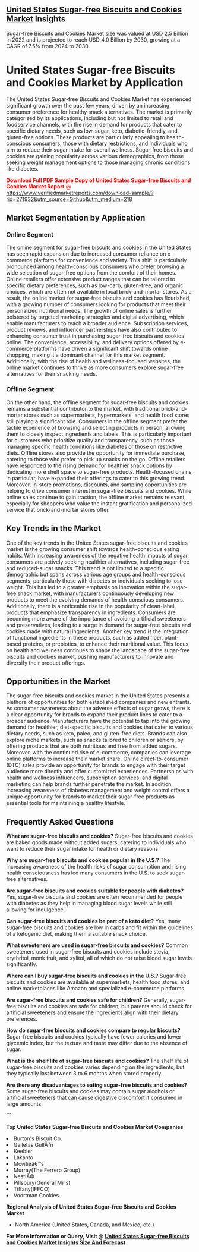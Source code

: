 <h2><a href="https://www.verifiedmarketreports.com/download-sample/?rid=271932&amp;utm_source=Github&amp;utm_medium=218" target="_blank">United States Sugar-free Biscuits and Cookies Market</a> Insights</h2><p>Sugar-free Biscuits and Cookies Market size was valued at USD 2.5 Billion in 2022 and is projected to reach USD 4.0 Billion by 2030, growing at a CAGR of 7.5% from 2024 to 2030.</p><p> <h1>United States Sugar-free Biscuits and Cookies Market by Application</h1> <p>The United States Sugar-free Biscuits and Cookies Market has experienced significant growth over the past few years, driven by an increasing consumer preference for healthy snack alternatives. The market is primarily categorized by its applications, including but not limited to retail and foodservice channels, with the rise in demand for products that cater to specific dietary needs, such as low-sugar, keto, diabetic-friendly, and gluten-free options. These products are particularly appealing to health-conscious consumers, those with dietary restrictions, and individuals who aim to reduce their sugar intake for overall wellness. Sugar-free biscuits and cookies are gaining popularity across various demographics, from those seeking weight management options to those managing chronic conditions like diabetes. <p><span class=""><span style="color: #ff0000;"><strong>Download Full PDF Sample Copy of United States Sugar-free Biscuits and Cookies Market Report</strong> @ </span><a href="https://www.verifiedmarketreports.com/download-sample/?rid=271932&amp;utm_source=Github&amp;utm_medium=218" target="_blank">https://www.verifiedmarketreports.com/download-sample/?rid=271932&amp;utm_source=Github&amp;utm_medium=218</a></span></p></p> <h2>Market Segmentation by Application</h2> <h3>Online Segment</h3> <p>The online segment for sugar-free biscuits and cookies in the United States has seen rapid expansion due to increased consumer reliance on e-commerce platforms for convenience and variety. This shift is particularly pronounced among health-conscious consumers who prefer browsing a wide selection of sugar-free options from the comfort of their homes. Online retailers offer extensive product ranges that can be tailored to specific dietary preferences, such as low-carb, gluten-free, and organic choices, which are often not available in local brick-and-mortar stores. As a result, the online market for sugar-free biscuits and cookies has flourished, with a growing number of consumers looking for products that meet their personalized nutritional needs. The growth of online sales is further bolstered by targeted marketing strategies and digital advertising, which enable manufacturers to reach a broader audience. Subscription services, product reviews, and influencer partnerships have also contributed to enhancing consumer trust in purchasing sugar-free biscuits and cookies online. The convenience, accessibility, and delivery options offered by e-commerce platforms have driven a significant shift towards online shopping, making it a dominant channel for this market segment. Additionally, with the rise of health and wellness-focused websites, the online market continues to thrive as more consumers explore sugar-free alternatives for their snacking needs. <h3>Offline Segment</h3> <p>On the other hand, the offline segment for sugar-free biscuits and cookies remains a substantial contributor to the market, with traditional brick-and-mortar stores such as supermarkets, hypermarkets, and health food stores still playing a significant role. Consumers in the offline segment prefer the tactile experience of browsing and selecting products in person, allowing them to closely inspect ingredients and labels. This is particularly important for customers who prioritize quality and transparency, such as those managing specific health conditions like diabetes or those on restrictive diets. Offline stores also provide the opportunity for immediate purchase, catering to those who prefer to pick up snacks on the go. Offline retailers have responded to the rising demand for healthier snack options by dedicating more shelf space to sugar-free products. Health-focused chains, in particular, have expanded their offerings to cater to this growing trend. Moreover, in-store promotions, discounts, and sampling opportunities are helping to drive consumer interest in sugar-free biscuits and cookies. While online sales continue to gain traction, the offline market remains relevant, especially for shoppers who value the instant gratification and personalized service that brick-and-mortar stores offer. <h2>Key Trends in the Market</h2> <p>One of the key trends in the United States sugar-free biscuits and cookies market is the growing consumer shift towards health-conscious eating habits. With increasing awareness of the negative health impacts of sugar, consumers are actively seeking healthier alternatives, including sugar-free and reduced-sugar snacks. This trend is not limited to a specific demographic but spans across various age groups and health-conscious segments, particularly those with diabetes or individuals seeking to lose weight. This has led to a greater emphasis on innovation within the sugar-free snack market, with manufacturers continuously developing new products to meet the evolving demands of health-conscious consumers. Additionally, there is a noticeable rise in the popularity of clean-label products that emphasize transparency in ingredients. Consumers are becoming more aware of the importance of avoiding artificial sweeteners and preservatives, leading to a surge in demand for sugar-free biscuits and cookies made with natural ingredients. Another key trend is the integration of functional ingredients in these products, such as added fiber, plant-based proteins, or prebiotics, to enhance their nutritional value. This focus on health and wellness continues to shape the landscape of the sugar-free biscuits and cookies market, pushing manufacturers to innovate and diversify their product offerings. <h2>Opportunities in the Market</h2> <p>The sugar-free biscuits and cookies market in the United States presents a plethora of opportunities for both established companies and new entrants. As consumer awareness about the adverse effects of sugar grows, there is a clear opportunity for brands to expand their product lines to cater to a broader audience. Manufacturers have the potential to tap into the growing demand for healthier, diet-specific biscuits and cookies that cater to various dietary needs, such as keto, paleo, and gluten-free diets. Brands can also explore niche markets, such as snacks tailored to children or seniors, by offering products that are both nutritious and free from added sugars. Moreover, with the continued rise of e-commerce, companies can leverage online platforms to increase their market share. Online direct-to-consumer (DTC) sales provide an opportunity for brands to engage with their target audience more directly and offer customized experiences. Partnerships with health and wellness influencers, subscription services, and digital marketing can help brands further penetrate the market. In addition, increasing awareness of diabetes management and weight control offers a unique opportunity for brands to market their sugar-free products as essential tools for maintaining a healthy lifestyle. <h2>Frequently Asked Questions</h2> <p><strong>What are sugar-free biscuits and cookies?</strong> Sugar-free biscuits and cookies are baked goods made without added sugars, catering to individuals who want to reduce their sugar intake for health or dietary reasons.</p> <p><strong>Why are sugar-free biscuits and cookies popular in the U.S.?</strong> The increasing awareness of the health risks of sugar consumption and rising health consciousness has led many consumers in the U.S. to seek sugar-free alternatives.</p> <p><strong>Are sugar-free biscuits and cookies suitable for people with diabetes?</strong> Yes, sugar-free biscuits and cookies are often recommended for people with diabetes as they help in managing blood sugar levels while still allowing for indulgence.</p> <p><strong>Can sugar-free biscuits and cookies be part of a keto diet?</strong> Yes, many sugar-free biscuits and cookies are low in carbs and fit within the guidelines of a ketogenic diet, making them a suitable snack choice.</p> <p><strong>What sweeteners are used in sugar-free biscuits and cookies?</strong> Common sweeteners used in sugar-free biscuits and cookies include stevia, erythritol, monk fruit, and xylitol, all of which do not raise blood sugar levels significantly.</p> <p><strong>Where can I buy sugar-free biscuits and cookies in the U.S.?</strong> Sugar-free biscuits and cookies are available at supermarkets, health food stores, and online marketplaces like Amazon and specialized e-commerce platforms.</p> <p><strong>Are sugar-free biscuits and cookies safe for children?</strong> Generally, sugar-free biscuits and cookies are safe for children, but parents should check for artificial sweeteners and ensure the ingredients align with their dietary preferences.</p> <p><strong>How do sugar-free biscuits and cookies compare to regular biscuits?</strong> Sugar-free biscuits and cookies typically have fewer calories and lower glycemic index, but the texture and taste may differ due to the absence of sugar.</p> <p><strong>What is the shelf life of sugar-free biscuits and cookies?</strong> The shelf life of sugar-free biscuits and cookies varies depending on the ingredients, but they typically last between 3 to 6 months when stored properly.</p> <p><strong>Are there any disadvantages to eating sugar-free biscuits and cookies?</strong> Some sugar-free biscuits and cookies may contain sugar alcohols or artificial sweeteners that can cause digestive discomfort if consumed in large amounts.</p> ```</p><p><strong>Top United States Sugar-free Biscuits and Cookies Market Companies</strong></p><div data-test-id=""><p><li>Burton's Biscuit Co.</li><li> Galletas GullÃ³n</li><li> Keebler</li><li> Lakanto</li><li> Mcvitieâ€™s</li><li> Murray(The Ferrero Group)</li><li> NestlÃ©</li><li> Pillsbury(General Mills)</li><li> Tiffany(IFFCO)</li><li> Voortman Cookies</li></p><div><strong>Regional Analysis of&nbsp;United States Sugar-free Biscuits and Cookies Market</strong></div><ul><li dir="ltr"><p dir="ltr">North America&nbsp;(United States, Canada, and Mexico, etc.)</p></li></ul><p><strong>For More Information or Query, Visit @&nbsp;</strong><strong><a href="https://www.verifiedmarketreports.com/product/sugar-free-biscuits-and-cookies-market/?utm_source=Github&amp;utm_medium=218" target="_blank">United States Sugar-free Biscuits and Cookies Market Insights Size And Forecast</a></strong></p></div>

